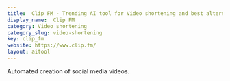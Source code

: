 ```yaml
---
title:  Clip FM - Trending AI tool for Video shortening and best alternatives
display_name:  Clip FM
category: Video shortening
category_slug: video-shortening
key: clip_fm
website: https://www.clip.fm/
layout: aitool
---
```


Automated creation of social media videos.
